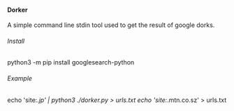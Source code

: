 #### Dorker

A simple command line stdin tool used to get the result of google dorks.

###### Install

python3 -m pip install googlesearch-python

###### Example

echo 'site:*.jp' | python3 ./dorker.py > urls.txt
echo 'site:*.mtn.co.sz' > urls.txt
